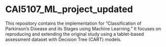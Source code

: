 # CAI5107_ML_project_updated
This repository contains the implementation for “Classification of Parkinson’s Disease and its Stages using Machine Learning.” It focuses on reproducing and extending the original study using a tablet-based assessment dataset with Decision Tree (CART) models.
